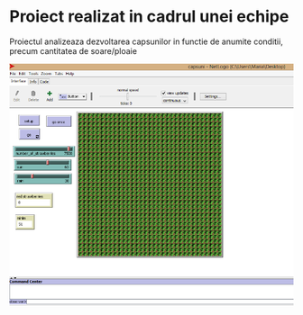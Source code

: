 # Proiect realizat in cadrul unei echipe
Proiectul analizeaza dezvoltarea capsunilor in functie de anumite conditii, precum cantitatea de soare/ploaie  

![alt text](https://github.com/madamireag/Capsuni_Netlogo/blob/master/interface.png)
